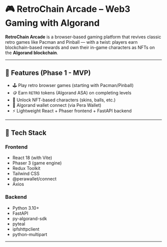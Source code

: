 # 🎮 RetroChain Arcade – Web3 Gaming with Algorand

**RetroChain Arcade** is a browser-based gaming platform that revives classic retro games like Pacman and Pinball — with a twist: players earn blockchain-based rewards and own their in-game characters as NFTs on the **Algorand blockchain**.

---

## 🚀 Features (Phase 1 - MVP)

- 🕹️ Play retro browser games (starting with Pacman/Pinball)
- 🪙 Earn `RETRO` tokens (Algorand ASA) on completing levels
- 🎨 Unlock NFT-based characters (skins, balls, etc.)
- 🔐 Algorand wallet connect (via Pera Wallet)
- ⚡ Lightweight React + Phaser frontend + FastAPI backend

---

## 🧱 Tech Stack

### Frontend
- React 18 (with Vite)
- Phaser 3 (game engine)
- Redux Toolkit
- Tailwind CSS
- @perawallet/connect
- Axios

### Backend
- Python 3.10+
- FastAPI
- py-algorand-sdk
- pyteal
- ipfshttpclient
- python-multipart

---
